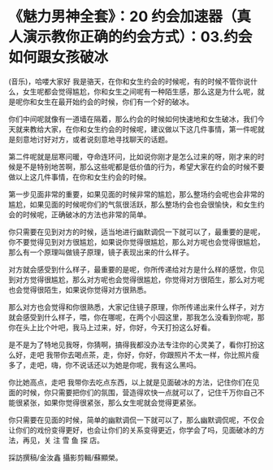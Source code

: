 # 《魅力男神全套》：20 约会加速器（真人演示教你正确的约会方式）：03.约会如何跟女孩破冰

(音乐)，哈喽大家好 我是骆天，在你和女生约会的时候呢，有的时候不管你说什么，女生呢都会觉得尴尬，你和女生之间呢有一种陌生感，那么这是为什么呢，就是呢你和女生在最开始约会的时候，你们有一个好的破冰。

你们中间呢就像有一道墙在隔着，那么约会的时候如何快速地和女生破冰，我们今天就来教给大家，在你和女生约会的时候呢，建议做以下这几件事情，第一件呢就是刻意地讨好对方，或者说刻意地寻找聊天的话题。

第二件呢就是屈寒问暖，夺命连环问，比如说你刚才是怎么过来的呀，刚才来的时候是不是特别地苦啊，那么这些呢都是低价值的行为，希望大家在约会的时候不要做以上这几件事情，在你和女生约会的时候。

第一步见面非常的重要，如果见面的时候非常的尴尬，那么整场约会呢也会非常的尴尬，如果见面的时候呢你们的气氛很活跃，那么整场约会也会很愉快，和女生约会的时候呢，正确破冰的方法也非常的简单。

你只需要在见到对方的时候，适当地进行幽默调侃一下就可以了，最重要的是呢，你不要觉得见到对方很尴尬，如果说你觉得很尴尬，那么对方呢也会觉得很尴尬，那么有一个原理叫做镜子原理，镜子表现出来的什么样子。

对方就会感受到什么样子，最重要的是呢，你所传递给对方是什么样的感觉，你见到对方觉得很尴尬，那么对方呢也会觉得很尴尬，你觉得对方很陌生，那么对方呢也会觉得很陌生，如果说你觉得对方很熟悉。

那么对方也会觉得和你很熟悉，大家记住镜子原理，你所传递出来什么样子，对方就会感受到什么样子，喂，你在哪呢，在两个小园这里，那我怎么没看到你呢，那你在头上比个叶吧，我马上过来，好，你好，今天打扮这么好看。

是不是为了特地见我呀，你猜啊，搞得我都没办法专注你的心灵美了，看你打扮这么好，走吧 我带你去喝点茶，走，你好，你好，你跟照片不太一样，你比照片瘦多了，走吧，嗨，你不说话还以为她是你呢，我有这么黑吗。

你比她高点，走吧 我带你去吃点东西，以上就是见面破冰的方法，记住你们在见面的时候，你只需要把你们的氛围，营造得欢快一点就可以了，记住千万你自己不能很紧张，如果你觉得很紧张，那么女生呢就会觉得更紧张。

你只需要在见面的时候，简单的幽默调侃一下就可以了，那么幽默调侃呢，不仅会让你们的戏份变得更好，也会让你们的关系变得更近，你学会了吗，见面破冰的方法，再见，关 注 雪 鱼 探 店。

採訪撰稿/金汝鑫 攝影剪輯/蘇顯榮。